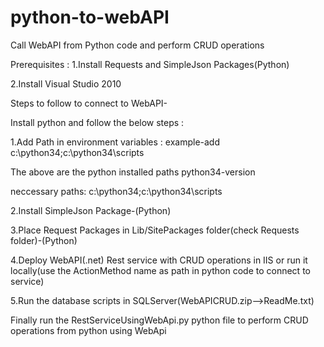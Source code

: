 # python-to-webAPI
Call WebAPI from Python code and perform CRUD operations

Prerequisites :
1.Install Requests and SimpleJson Packages(Python)

2.Install Visual Studio 2010

Steps to follow to connect to WebAPI-

Install python and follow the below steps :

1.Add Path in environment variables : example-add c:\python34;c:\python34\scripts

The above are the python installed paths python34-version

neccessary paths: c:\python34;c:\python34\scripts

2.Install  SimpleJson Package-(Python)

3.Place Request Packages in Lib/SitePackages folder(check Requests folder)-(Python)

4.Deploy WebAPI(.net) Rest service with CRUD operations in IIS or run it locally(use the ActionMethod name as path in python code to connect to service)

5.Run the database scripts in SQLServer(WebAPICRUD.zip-->ReadMe.txt) 

Finally run the RestServiceUsingWebApi.py python  file to perform CRUD operations from python using WebApi






